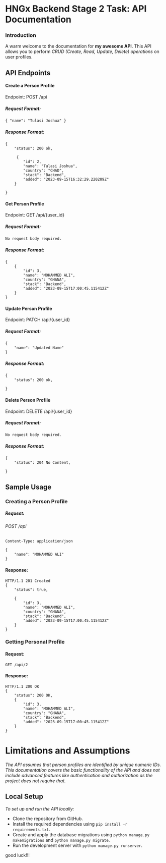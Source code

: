 # HNGx Backend Stage 2 Task: API Documentation

### Introduction

A warm welcome to the documentation for **my awesome API**. This API allows you to perform *CRUD (Create, Read, Update, Delete) operations* on user profiles.

## API Endpoints
#### Create a Person Profile
Endpoint: POST /api

##### Request Format:
`{
    "name": "Tulasi Joshua"
}`

##### Response Format:
    {
        "status": 200 ok,
       
         {
            "id": 2,
            "name": "Tulasi Joshua",
            "country": "CHAD",
            "stack": "Backend",
            "added": "2023-09-15T16:32:29.220209Z"
        }

    }

#### Get Person Profile
Endpoint: GET /api/{user_id}

##### Request Format: 
`No request body required.`

##### Response Format:
    {
        {
            "id": 3,
            "name": "MOHAMMED ALI",
            "country": "GHANA",
            "stack": "Backend",
            "added": "2023-09-15T17:00:45.115412Z"
        }
    }

#### Update Person Profile
Endpoint: PATCH /api/{user_id}

##### Request Format:
    {
        "name": "Updated Name"
    }

##### Response Format:
    {
        "status": 200 ok,
       
    }

#### Delete Person Profile
Endpoint: DELETE /api/{user_id}

##### Request Format: 
    No request body required.

##### Response Format:
    {
        "status": 204 No Content,
       
    }

## Sample Usage

### Creating a Person Profile
##### Request:

###### POST /api
    Content-Type: application/json

    {
        "name": "MOHAMMED ALI"
    }

#### Response:
    HTTP/1.1 201 Created
    {
        "status": true,
       
        {
            "id": 3,
            "name": "MOHAMMED ALI",
            "country": "GHANA",
            "stack": "Backend",
            "added": "2023-09-15T17:00:45.115412Z"
        }
    }

### Getting Personal Profile
#### Request:
`GET /api/2`
#### Response:
    HTTP/1.1 200 OK
    {
        "status": 200 OK,
        {
            "id": 3,
            "name": "MOHAMMED ALI",
            "country": "GHANA",
            "stack": "Backend",
            "added": "2023-09-15T17:00:45.115412Z"
        }
    }


# Limitations and Assumptions
*The API assumes that person profiles are identified by unique numeric IDs.
This documentation covers the basic functionality of the API and does not include advanced features like authentication and authorization as the project does not require that.*

## Local Setup

*To set up and run the API locally:*

- Clone the repository from GitHub.
- Install the required dependencies using `pip install -r requirements.txt`.
- Create and apply the database migrations using `python manage.py makemigrations` and `python manage.py migrate`.
- Run the development server with `python manage.py runserver`.

good luck!!!
